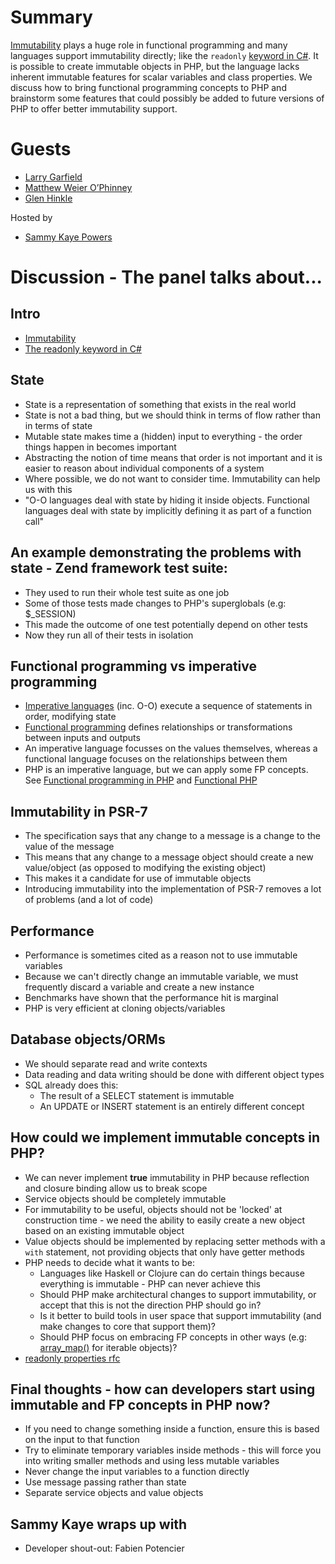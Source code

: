 # Summary
[Immutability](https://en.wikipedia.org/wiki/Immutable_object) plays a huge role in functional programming and many languages support immutability directly; like the `readonly` [keyword in C#](https://msdn.microsoft.com/en-us/library/acdd6hb7.aspx). It is possible to create immutable objects in PHP, but the language lacks inherent immutable features for scalar variables and class properties. We discuss how to bring functional programming concepts to PHP and brainstorm some features that could possibly be added to future versions of PHP to offer better immutability support.

# Guests
* [Larry Garfield](https://twitter.com/Crell)
* [Matthew Weier O’Phinney](https://twitter.com/mwop)
* [Glen Hinkle](https://twitter.com/tempire)

Hosted by
* [Sammy Kaye Powers](https://twitter.com/SammyK)

# Discussion - The panel talks about...
## Intro
* [Immutability](https://en.wikipedia.org/wiki/Immutable_object)
* [The readonly keyword in C#](https://msdn.microsoft.com/en-us/library/acdd6hb7.aspx)

## State
* State is a representation of something that exists in the real world
* State is not a bad thing, but we should think in terms of flow rather than in terms of state
* Mutable state makes time a (hidden) input to everything - the order things happen in becomes important
* Abstracting the notion of time means that order is not important and it is easier to reason about individual components of a system
* Where possible, we do not want to consider time. Immutability can help us with this
* "O-O languages deal with state by hiding it inside objects. Functional languages deal with state by implicitly defining it as part of a function call"

## An example demonstrating the problems with state - Zend framework test suite:
* They used to run their whole test suite as one job
* Some of those tests made changes to PHP's superglobals (e.g: $_SESSION)
* This made the outcome of one test potentially depend on other tests
* Now they run all of their tests in isolation

## Functional programming vs imperative programming
* [Imperative languages](https://en.wikipedia.org/wiki/Imperative_programming) (inc. O-O) execute a sequence of statements in order, modifying state
* [Functional programming](https://en.wikipedia.org/wiki/Functional_programming) defines relationships or transformations between inputs and outputs
* An imperative language focusses on the values themselves, whereas a functional language focuses on the relationships between them
* PHP is an imperative language, but we can apply some FP concepts. See [Functional programming in PHP](http://www.functionalphp.com/) and [Functional PHP](https://www.youtube.com/watch?v=M3_xnTK6-pA)

## Immutability in PSR-7
* The specification says that any change to a message is a change to the value of the message
* This means that any change to a message object should create a new value/object (as opposed to modifying the existing object)
* This makes it a candidate for use of immutable objects
* Introducing immutability into the implementation of PSR-7 removes a lot of problems (and a lot of code)

## Performance
* Performance is sometimes cited as a reason not to use immutable variables
* Because we can't directly change an immutable variable, we must frequently discard a variable and create a new instance
* Benchmarks have shown that the performance hit is marginal
* PHP is very efficient at cloning objects/variables

## Database objects/ORMs
* We should separate read and write contexts
* Data reading and data writing should be done with different object types
* SQL already does this:
  * The result of a SELECT statement is immutable
  * An UPDATE or INSERT statement is an entirely different concept

## How could we implement immutable concepts in PHP?
* We can never implement **true** immutability in PHP because reflection and closure binding allow us to break scope
* Service objects should be completely immutable
* For immutability to be useful, objects should not be 'locked' at construction time - we need the ability to easily create a new object based on an existing immutable object
* Value objects should be implemented by replacing setter methods with a `with` statement, not providing objects that only have getter methods
* PHP needs to decide what it wants to be:
  * Languages like Haskell or Clojure can do certain things because everything is immutable - PHP can never achieve this
  * Should PHP make architectural changes to support immutability, or accept that this is not the direction PHP should go in?
  * Is it better to build tools in user space that support immutability (and make changes to core that support them)?
  * Should PHP focus on embracing FP concepts in other ways (e.g: [array_map()](http://php.net/manual/en/function.array-map.php) for iterable objects)?
* [readonly properties rfc](https://wiki.php.net/rfc/readonly_properties)

## Final thoughts - how can developers start using immutable and FP concepts in PHP now?
* If you need to change something inside a function, ensure this is based on the input to that function
* Try to eliminate temporary variables inside methods - this will force you into writing smaller methods and using less mutable variables
* Never change the input variables to a function directly
* Use message passing rather than state
* Separate service objects and value objects

## Sammy Kaye wraps up with
* Developer shout-out: Fabien Potencier
